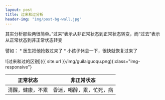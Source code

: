 ```yaml
---
layout: post
title: 过来和过分析 
header-img: "img/post-bg-wall.jpg"
---
```



其实分析那些两很简单。”过来“表示从非正常状态到正常状态转变，而“过去”表示从正常状态到非正常状态转变

譬如：
    * 医生把他抢救过来了
    * 小孩子休息一下，很快就恢复过来了

![过来和过的区别]({{ site.url }}/img/guilaiguoqu.png){:class="img-responsive"}

|     正常状态     |        非正常状态        |
|------------------|--------------------------|
| 清醒，健康，不累 | 昏迷，喝醉，累，忙死，病 |
